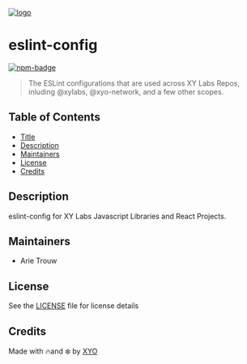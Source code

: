 [![logo][]](https://xylabs.com)

# eslint-config

[![npm-badge][]][npm-link]

> The ESLint configurations that are used across XY Labs Repos, inluding @xylabs, @xyo-network, and a few other scopes.

## Table of Contents

- [Title](#eslint-config)
- [Description](#description)
- [Maintainers](#maintainers)
- [License](#license)
- [Credits](#credits)

## Description

eslint-config for XY Labs Javascript Libraries and React Projects.

## Maintainers

- Arie Trouw

## License

See the [LICENSE](LICENSE) file for license details

## Credits

Made with 🔥and ❄️ by [XYO](https://xyo.network)

[logo]: https://cdn.xy.company/img/brand/XYPersistentCompany_Logo_Icon_Colored.svg
[npm-badge]: https://img.shields.io/npm/v/@xylabs/eslint-config.svg
[npm-link]: https://www.npmjs.com/package/@xylabs/eslint-config
